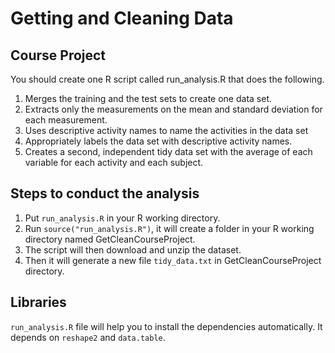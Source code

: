 # Getting and Cleaning Data

## Course Project

You should create one R script called run_analysis.R that does the following.

1. Merges the training and the test sets to create one data set.
2. Extracts only the measurements on the mean and standard deviation for each measurement.
3. Uses descriptive activity names to name the activities in the data set
4. Appropriately labels the data set with descriptive activity names.
5. Creates a second, independent tidy data set with the average of each variable for each activity and each subject.

## Steps to conduct the analysis


1. Put ```run_analysis.R``` in your R working directory.
2. Run ```source("run_analysis.R")```, it will create a folder in your R working directory named GetCleanCourseProject.
3. The script will then download and unzip the dataset. 
4. Then it will generate a new file ```tidy_data.txt``` in GetCleanCourseProject directory.

## Libraries

```run_analysis.R``` file will help you to install the dependencies automatically. It depends on ```reshape2``` and ```data.table```. 
